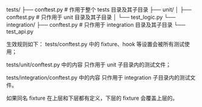 tests/
├── conftest.py                  # 作用于整个 tests 目录及其子目录
├── unit/
│   ├── conftest.py              # 只作用于 unit 目录及其子目录
│   └── test_logic.py
└── integration/
    ├── conftest.py              # 只作用于 integration 目录及其子目录
    └── test_api.py


 生效规则如下：
tests/conftest.py 中的 fixture、hook 等设置会被所有测试使用；

tests/unit/conftest.py 中的内容 只作用于 unit 子目录内的测试文件；

tests/integration/conftest.py 中的内容 只作用于 integration 子目录内的测试文件。

如果同名 fixture 在上层和下层都有定义，下层的 fixture 会覆盖上层的。